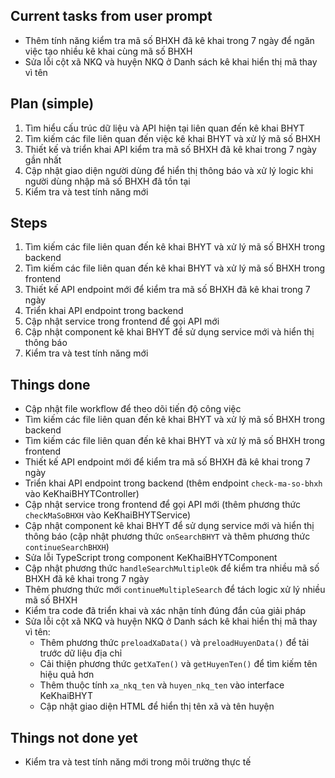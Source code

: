 ## Current tasks from user prompt
- Thêm tính năng kiểm tra mã số BHXH đã kê khai trong 7 ngày để ngăn việc tạo nhiều kê khai cùng mã số BHXH
- Sửa lỗi cột xã NKQ và huyện NKQ ở Danh sách kê khai hiển thị mã thay vì tên

## Plan (simple)
1. Tìm hiểu cấu trúc dữ liệu và API hiện tại liên quan đến kê khai BHYT
2. Tìm kiếm các file liên quan đến việc kê khai BHYT và xử lý mã số BHXH
3. Thiết kế và triển khai API kiểm tra mã số BHXH đã kê khai trong 7 ngày gần nhất
4. Cập nhật giao diện người dùng để hiển thị thông báo và xử lý logic khi người dùng nhập mã số BHXH đã tồn tại
5. Kiểm tra và test tính năng mới

## Steps
1. Tìm kiếm các file liên quan đến kê khai BHYT và xử lý mã số BHXH trong backend
2. Tìm kiếm các file liên quan đến kê khai BHYT và xử lý mã số BHXH trong frontend
3. Thiết kế API endpoint mới để kiểm tra mã số BHXH đã kê khai trong 7 ngày
4. Triển khai API endpoint trong backend
5. Cập nhật service trong frontend để gọi API mới
6. Cập nhật component kê khai BHYT để sử dụng service mới và hiển thị thông báo
7. Kiểm tra và test tính năng mới

## Things done
- Cập nhật file workflow để theo dõi tiến độ công việc
- Tìm kiếm các file liên quan đến kê khai BHYT và xử lý mã số BHXH trong backend
- Tìm kiếm các file liên quan đến kê khai BHYT và xử lý mã số BHXH trong frontend
- Thiết kế API endpoint mới để kiểm tra mã số BHXH đã kê khai trong 7 ngày
- Triển khai API endpoint trong backend (thêm endpoint `check-ma-so-bhxh` vào KeKhaiBHYTController)
- Cập nhật service trong frontend để gọi API mới (thêm phương thức `checkMaSoBHXH` vào KeKhaiBHYTService)
- Cập nhật component kê khai BHYT để sử dụng service mới và hiển thị thông báo (cập nhật phương thức `onSearchBHYT` và thêm phương thức `continueSearchBHXH`)
- Sửa lỗi TypeScript trong component KeKhaiBHYTComponent
- Cập nhật phương thức `handleSearchMultipleOk` để kiểm tra nhiều mã số BHXH đã kê khai trong 7 ngày
- Thêm phương thức mới `continueMultipleSearch` để tách logic xử lý nhiều mã số BHXH
- Kiểm tra code đã triển khai và xác nhận tính đúng đắn của giải pháp
- Sửa lỗi cột xã NKQ và huyện NKQ ở Danh sách kê khai hiển thị mã thay vì tên:
  - Thêm phương thức `preloadXaData()` và `preloadHuyenData()` để tải trước dữ liệu địa chỉ
  - Cải thiện phương thức `getXaTen()` và `getHuyenTen()` để tìm kiếm tên hiệu quả hơn
  - Thêm thuộc tính `xa_nkq_ten` và `huyen_nkq_ten` vào interface KeKhaiBHYT
  - Cập nhật giao diện HTML để hiển thị tên xã và tên huyện

## Things not done yet
- Kiểm tra và test tính năng mới trong môi trường thực tế
